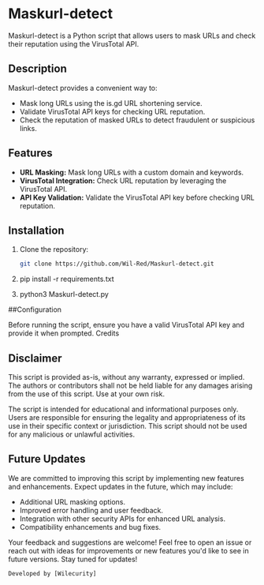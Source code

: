 # Maskurl-detect 


Maskurl-detect  is a Python script that allows users to mask URLs and check their reputation using the VirusTotal API.

## Description

Maskurl-detect provides a convenient way to:
- Mask long URLs using the is.gd URL shortening service.
- Validate VirusTotal API keys for checking URL reputation.
- Check the reputation of masked URLs to detect fraudulent or suspicious links.

## Features

- **URL Masking:** Mask long URLs with a custom domain and keywords.
- **VirusTotal Integration:** Check URL reputation by leveraging the VirusTotal API.
- **API Key Validation:** Validate the VirusTotal API key before checking URL reputation.

## Installation

1. Clone the repository:
   ```bash
   git clone https://github.com/Wil-Red/Maskurl-detect.git


2. pip install -r requirements.txt


3. python3 Maskurl-detect.py


##Configuration

Before running the script, ensure you have a valid VirusTotal API key and provide it when prompted.
Credits


## Disclaimer

This script is provided as-is, without any warranty, expressed or implied. The authors or contributors shall not be held liable for any damages arising from the use of this script. Use at your own risk.

The script is intended for educational and informational purposes only. Users are responsible for ensuring the legality and appropriateness of its use in their specific context or jurisdiction. This script should not be used for any malicious or unlawful activities.


## Future Updates

We are committed to improving this script by implementing new features and enhancements. Expect updates in the future, which may include:

- Additional URL masking options.
- Improved error handling and user feedback.
- Integration with other security APIs for enhanced URL analysis.
- Compatibility enhancements and bug fixes.

Your feedback and suggestions are welcome! Feel free to open an issue or reach out with ideas for improvements or new features you'd like to see in future versions.
Stay tuned for updates!

    Developed by [Wilecurity]
  
